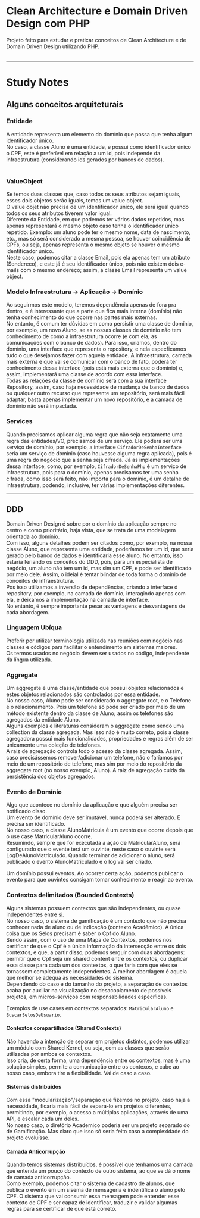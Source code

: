 # Clean Architecture e Domain Driven Design com PHP
Projeto feito para estudar e praticar conceitos de Clean Architecture e de 
Domain Driven Design utilizando PHP.<br>
<br>

---

# Study Notes

## Alguns conceitos arquiteturais

### Entidade
A entidade representa um elemento do domínio que possa que tenha algum identificador único.<br>
No caso, a classe Aluno é uma entidade, e possui como identificador único o CPF, este é preferível em relação
a um id, pois independe da infraestrutura (considerando ids gerados por bancos de dados).<br>
<br>

### ValueObject
Se temos duas classes que, caso todos os seus atributos sejam iguais, esses dois objetos serão iguais, temos um
value object.<br>
O value objet não precisa de um identificador único, ele será igual quando todos os seus atributos tiverem valor igual.<br>
Diferente da Entidade, em que podemos ter vários dados repetidos, mas apenas representará o mesmo objeto caso tenha o
identificador único repetido. Exemplo: um aluno pode ter o mesmo nome, data de nascimento, etc., mas só será considerado
a mesma pessoa, se houver coincidência de CPFs, ou seja, apenas representa o mesmo objeto se houver o mesmo
identificador único.<br>
Neste caso, podemos citar a classe Email, pois ela apenas tem um atributo ($endereco), e este já é seu identificador
único, pois não existem dois e-mails com o mesmo endereço; assim, a classe Email representa um value object.
<br>

### Modelo Infraestrutura -> Aplicação -> Domínio
Ao seguirmos este modelo, teremos dependência apenas de fora pra dentro, e é interessante
que a parte que fica mais interna (domínio) não tenha conhecimento do que ocorre nas partes
mais externas.<br>
No entanto, é comum ter dúvidas em como persistir uma classe de domínio, por exemplo, um novo Aluno,
se as nossas classes de domínio não tem conhecimento de como a infraestrutura ocorre (e com ela, as comunicações
com o banco de dados). Para isso, criamos, dentro do domínio, uma interface que representa o repository, e nela
especficamos tudo o que desejamos fazer com aquela entidade. A infraestrutura, camada mais externa e que vai se
comunicar com o banco de fato, poderá ter conhecimento dessa interface (pois está mais externa que o domínio)
e, assim, implementará uma classe de acordo com essa interface.<br>
Todas as relações da classe de domínio será com a sua interface Repository, assim, caso haja
necessidade de mudança de banco de dados ou qualquer outro recurso que represente um repositório,
será mais fácil adaptar, basta apenas implementar um novo repositório, e a camada de domínio não
será impactada.
<br>

### Services
Quando precisamos aplicar alguma regra que não seja exatamente uma regra das entidades/VO, precisamos
de um serviço. Ele poderá ser ums serviço de domínio, por exemplo, a interface `CifradorDeSenhaInterface`
seria um serviço de domínio (caso houvesse alguma regra aplicada), pois é uma regra do negócio que a senha seja cifrada. Já as implementações
dessa interface, como, por exemplo, `CifradorDeSenhaPhp` é um serviço de infraestrutura, pois
para o domínio, apenas precisamos ter uma senha cifrada, como isso será feito, não importa para
o domínio, é um detalhe de infraestrutura, podendo, inclusive, ter várias implementações diferentes.
<br>

---

## DDD

Domain Driven Design é sobre por o domínio da aplicação sempre no centro e como prioritário,
haja vista, que se trata de uma modelagem orientada ao domínio.<br>
Com isso, alguns detalhes podem ser citados como, por exemplo, na nossa classe Aluno, que
representa uma entidade, poderíamos ter um id, que seria gerado pelo banco de dados e
identificaria esse aluno. No entanto, isso estaria feriando os conceitos do DDD, pois,
para um especialista de negócio, um aluno não tem um id, mas sim um CPF, e pode ser
identificado por meio dele. Assim, o ideial é tentar blindar de toda forma o domínio de
conceitos de infraestrutura.<br>
Pos isso utilizamos a inversão de dependências, criando a interface d repository, por exemplo,
na camada de domínio, interagindo apenas com ela, e deixamos a implementação na camada
de interface.<br>
No entanto, é sempre importante pesar as vantagens e desvantagens de cada abordagem.
<br>

### Linguagem Ubíqua
Preferir por utilizar terminologia utilizada nas reuniões com negócio nas classes e códigos
para facilitar o entendimento em sistemas maiores.<br>
Os termos usados no negócio devem ser usados no código, independente da língua utilizada.
<br>

### Aggregate
Um aggregate é uma classe/entidade que possui objetos relacionados e estes objetos relacionados
são controlados por essa entidade.<br>
No nosso caso, Aluno pode ser considerado o aggregate root, e o Telefone é o relacionamento.
Pois um telefone só pode ser criado por meio de um método existente dentro da classe de Aluno;
assim os telefones são agregados da entidade Aluno.<br>
Alguns exemplos e literaturas consideram o aggregate como sendo uma collection da classe agregada.
Mas isso não é muito correto, pois a classe agregadora possui mais funcionalidades, propriedades
e regras além de ser unicamente uma coleção de telefones.
<br>
A raiz de agregação controla todo o acesso da classe agregada. Assim, caso precisássemos
remover/adicionar um telefone, não o faríamos por meio de um repositório de telefone,
mas sim por meio do repositório da aggregate root (no nosso exemplo, Aluno). A raiz de agregação
cuida da persistência dos objetos agregados.
<br>

### Evento de Domínio
Algo que acontece no domínio da aplicação e que alguém precisa ser notificado disso.<br>
Um evento de domínio deve ser imutável, nunca poderá ser alterado. E precisa ser identificado.<br>
No nosso caso, a classe AlunoMatricula é um evento que ocorre depois que o use case
MatricularAluno ocorre.<br>
Resumindo, sempre que for executada a ação de MatricularAluno, será configurado que o evente terá
um ouvinte, neste caso o ouvinte será LogDeAlunoMatriculado. Quando terminar de adicionar o aluno,
será publicado o evento AlunoMatriculado e o log vai ser criado.
<br>

Um domínio possui eventos. Ao ocorrer certa ação, podemos publicar o evento para que ouvintes
consigam tomar conhecimento e reagir ao evento.
<br>

### Contextos delimitados (Bounded Contexts)
Alguns sistemas possuem contextos que são independentes, ou quase independentes entre si.<br>
No nosso caso, o sistema de gamificação é um contexto que não precisa conhecer nada de aluno ou de
indicação (contexto Acadêmico). A única coisa que os Selos precisam é saber o Cpf do Aluno.<br>
Sendo assim, com o uso de uma Mapa de Contextos, podemos nos certificar de que o Cpf é a única informação
da intersecção entre os dois contextos, e que, a partir disso, podemos serguir com duas
abordagens: permitir que o Cpf seja um shared content entre os contextos, ou duplicar essa
classe para cada um dos contextos, o que faria com que eles se tornassem completamente
independentes. A melhor abordagem é aquela que melhor se adequa às necessidades do sistema.<br>
Dependendo do caso e do tamanho do projeto, a separação de contextos acaba por auxiliar na visualização
no desacoplamento de possíveis projetos, em micros-serviços com responsabilidades específicas.
<br>

Exemplos de use cases em contextos separados: `MatricularAluno` e `BuscarSelosDeUsuario`.
<br>

#### Contextos compartilhados (Shared Contexts)
Não havendo a intenção de separar em projetos distintos, podemos utilizar um módulo com
Shared Kernel, ou seja, com as classes que serão utilizadas por ambos os contextos.<br>
Isso cria, de certa forma, uma dependência entre os contextos, mas é uma solução simples,
permite a comunicação entre os contexos, e cabe ao nosso caso, embora tire a
flexibilidade. Vai de caso a caso.
<br>

#### Sistemas distribuídos
Com essa "modularização"/separação que fizemos no projeto, caso haja a necessidade, ficaria mais fácil de separa-lo
em projetos diferentes, permitindo, por exemplo, o acesso a múltiplas aplicações, através de uma API, e escalar
cada um deles.<br>
No nosso caso, o diretório Academico poderia ser um projeto separado do de Gamificação. Mas claro que isso só
seria feito caso a complexidade do projeto evoluísse.
<br>

#### Camada Anticorrupção
Quando temos sistemas distribuídos, é possível que tenhamos uma camada que entenda um pouco do contexto de outro
sistema, ao que se dá o nome de camada anticorrupção.<br>
Como exemplo, podemos citar o sistema de cadastro de alunos, que publica o evento em um sisema de mensageria e
indentifica o aluno pelo CPF. O sistema que vai consumir essa mensagem pode entender esse contexto de CPF e ser
capaz de identificar, traduzir e validar algumas regras para se certificar de que está correto.
<br>
